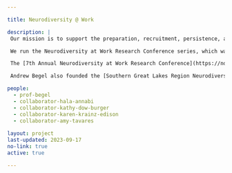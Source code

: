 ```yaml
---

title: Neurodiversity @ Work

description: |
 Our mission is to support the preparation, recruitment, persistence, advancement, and management of neurodivergent individuals in the workplace. We will mentor and support neurodivergent students to succeed in their educational goals in high school, college, and beyond. In addition, we focus on creating educational pedagogy to teach neurotypical coworkers how to work best with their neurodivergent colleagues. 

 We run the Neurodiversity at Work Research Conference series, which was held in [2018](https://ischool.uw.edu/events/2018/04/autism-work-research-workshop), [2019](https://access-it.ischool.uw.edu/wordpress/workshops/2nd-annual-autism-at-work-research-workshop/), [2021](https://www.microsoft.com/en-us/research/event/third-autism-at-work-research-workshop/program/), [2022](https://www.microsoft.com/en-us/research/event/4th-annual-autism-at-work-research-workshop/), [2023](https://sites.uw.edu/neurodiversity/conferences-workshops-trainings/neurodiversity-at-work-research-workshop/), and [2024](https://ndatworkresearch.org/2024/index.html).

 The [7th Annual Neurodiversity at Work Research Conference](https://ndatworkresearch.org) will be held in Pittsburgh, PA on May 19-21, 2025. 

 Andrew Begel also founded the [Southern Great Lakes Region Neurodiversity at Work Hub](/neurodiversityatwork/).

people:
  - prof-begel
  - collaborator-hala-annabi
  - collaborator-kathy-dow-burger
  - collaborator-karen-krainz-edison
  - collaborator-amy-tavares
  
layout: project
last-updated: 2023-09-17
no-link: true
active: true

---
```

